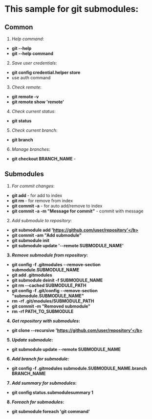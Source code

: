 # This sample for git submodules:

## Common

1) <i>Help command</i>:
- <b>git --help</b>
- <b>git --help command</b>

2) <i>Save user credentials</i>:
- <b>git config credential.helper store</b>
- use auth command

3) <i>Check remote</i>:
- <b>git remote -v</b>
- <b>git remote show 'remote'</b>

4) <i>Check current status</i>:
- <b>git status</b>

5) <i>Check current branch</i>:
- <b>git branch</b>

6) <i>Manage branches</i>:
- <b>git checkout BRANCH_NAME</b> - 

## Submodules

1) <i>For commit changes</i>:
- <b>git add <file></b> - for add to index
- <b>git rm <file></b> - for remove from index
- <b>git commit -a</b> - for auto add/remove to index
- <b>git commit -a -m "Message for commit"</b> - commit with message

2) <i>Add submodule to repository</i>:
- <b>git submodule add 'https://github.com/user/repository'</b>
- <b>git commit -am "Add submodule"</b>
- <b>git submodule init</b>
- <b>git submodule update '--remote SUBMODULE_NAME'</b>

3) <i>Remove submodule from repository</i>:
- <b>git config -f .gitmodules --remove-section submodule.SUBMODULE_NAME</b>
- <b>git add .gitmodules</b>
- <b>git submodule deinit -f SUBMODULE_NAME</b>
- <b>git rm --cached SUBMODULE_PATH</b>
- <b>git config -f .git/config --remove-section "submodule.SUBMODULE_NAME"</b>
- <b>rm -rf .git/modules/SUBMODULE_PATH</b>
- <b>git commit -m "Removed submodule"</b>
- <b>rm -rf PATH_TO_SUBMODULE</b>

4) <i>Get repository with submodules</i>:
- <b>git clone --recursive 'https://github.com/user/repository'</b>

5) <i>Update submodule</i>:
- <b>git submodule update --remote SUBMODULE_NAME</b>

6) <i>Add branch for submodule</i>:
- <b>git config -f .gitmodules submodule.SUBMODULE_NAME.branch BRANCH_NAME</b>

7) <i>Add summary for submodules</i>:
- <b>git config status.submodulesummary 1</b>

8) <i>Foreach for submodules</i>:
- <b>git submodule foreach 'git command'</b>